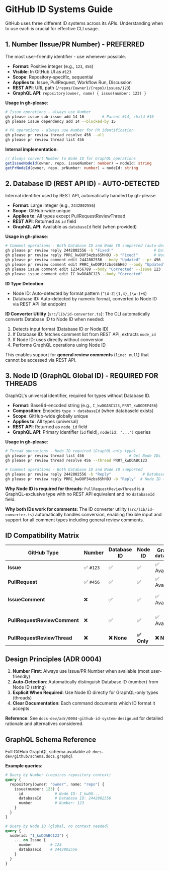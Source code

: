 # GitHub ID Systems Guide

GitHub uses three different ID systems across its APIs. Understanding when to use each is crucial for effective CLI usage.

## 1. Number (Issue/PR Number) - **PREFERRED**

The most user-friendly identifier - use whenever possible.

- **Format**: Positive integer (e.g., `123`, `456`)
- **Visible**: In GitHub UI as `#123`
- **Scope**: Repository-specific, sequential
- **Applies to**: Issue, PullRequest, Workflow Run, Discussion
- **REST API**: URL path (`/repos/{owner}/{repo}/issues/123`)
- **GraphQL API**: `repository(owner, name) { issue(number: 123) }`

**Usage in gh-please**:
```bash
# Issue operations - always use Number
gh please issue sub-issue add 14 16        # Parent #14, child #16
gh please issue dependency add 14 --blocked-by 15

# PR operations - always use Number for PR identification
gh please pr review thread resolve 456 --all
gh please pr review thread list 456
```

**Internal implementation**:
```typescript
// Always convert Number to Node ID for GraphQL operations
getIssueNodeId(owner, repo, issueNumber: number) → nodeId: string
getPrNodeId(owner, repo, prNumber: number) → nodeId: string
```

## 2. Database ID (REST API ID) - **AUTO-DETECTED**

Internal identifier used by REST API, automatically handled by gh-please.

- **Format**: Large integer (e.g., `2442802556`)
- **Scope**: GitHub-wide unique
- **Applies to**: All types except PullRequestReviewThread
- **REST API**: Returned as `id` field
- **GraphQL API**: Available as `databaseId` field (when provided)

**Usage in gh-please**:
```bash
# Comment operations - Both Database ID and Node ID supported (auto-detected)
gh please pr review reply 2442802556 -b "Fixed!"                  # Database ID (numeric)
gh please pr review reply PRRC_kwDOP34zbs6ShH0J -b "Fixed!"       # Node ID (string)
gh please pr review comment edit 2442802556 --body "Updated" --pr 456
gh please pr review comment edit PRRC_kwDOP34zbs6ShH0J --body "Updated"
gh please issue comment edit 123456789 --body "Corrected" --issue 123
gh please issue comment edit IC_kwDOABC123 --body "Corrected"
```

**ID Type Detection**:
- Node ID: Auto-detected by format pattern (`^[A-Z]{1,4}_[\w-]+$`)
- Database ID: Auto-detected by numeric format, converted to Node ID via REST API list endpoint

**ID Converter Utility** (`src/lib/id-converter.ts`):
The CLI automatically converts Database ID to Node ID when needed:
1. Detects input format (Database ID or Node ID)
2. If Database ID: fetches comment list from REST API, extracts `node_id`
3. If Node ID: uses directly without conversion
4. Performs GraphQL operations using Node ID

This enables support for **general review comments** (`line: null`) that cannot be accessed via REST API.

## 3. Node ID (GraphQL Global ID) - **REQUIRED FOR THREADS**

GraphQL's universal identifier, required for types without Database ID.

- **Format**: Base64-encoded string (e.g., `I_kwDOABC123`, `PRRT_kwDODEF456`)
- **Composition**: Encodes `type + databaseId` (when databaseId exists)
- **Scope**: GitHub-wide globally unique
- **Applies to**: All types (universal)
- **REST API**: Returned as `node_id` field
- **GraphQL API**: Primary identifier (`id` field), `node(id: "...")` queries

**Usage in gh-please**:
```bash
# Thread operations - Node ID required (GraphQL-only type)
gh please pr review thread list 456                    # Get Node IDs
gh please pr review thread resolve 456 --thread PRRT_kwDOABC123

# Comment operations - Both Database ID and Node ID supported
gh please pr review reply 2442802556 -b "Reply"              # Database ID
gh please pr review reply PRRC_kwDOP34zbs6ShH0J -b "Reply"  # Node ID (direct)
```

**Why Node ID is required for threads**: `PullRequestReviewThread` is a GraphQL-exclusive type with no REST API equivalent and no `databaseId` field.

**Why both IDs work for comments**: The ID converter utility (`src/lib/id-converter.ts`) automatically handles conversion, enabling flexible input and support for all comment types including general review comments.

## ID Compatibility Matrix

| GitHub Type | Number | Database ID | Node ID | GraphQL `databaseId` | Conversion |
|-------------|--------|-------------|---------|---------------------|------------|
| **Issue** | ✅ `#123` | ✅ | ✅ | ✅ Available | Number ↔ Node ID |
| **PullRequest** | ✅ `#456` | ✅ | ✅ | ✅ Available | Number ↔ Node ID |
| **IssueComment** | ❌ | ✅ | ✅ | ✅ Available | Database ID ↔ Node ID |
| **PullRequestReviewComment** | ❌ | ✅ | ✅ | ✅ Available | Database ID ↔ Node ID |
| **PullRequestReviewThread** | **❌** | **❌ None** | **✅ Only** | **❌ N/A** | **Node ID only** |

## Design Principles (ADR 0004)

1. **Number First**: Always use Issue/PR Number when available (most user-friendly)
2. **Auto-Detection**: Automatically distinguish Database ID (number) from Node ID (string)
3. **Explicit When Required**: Use Node ID directly for GraphQL-only types (threads)
4. **Clear Documentation**: Each command documents which ID format it accepts

**Reference**: See `docs-dev/adr/0004-github-id-system-design.md` for detailed rationale and alternatives considered.

## GraphQL Schema Reference

Full GitHub GraphQL schema available at: `docs-dev/github/schema.docs.graphql`

**Example queries**:
```graphql
# Query by Number (requires repository context)
query {
  repository(owner: "owner", name: "repo") {
    issue(number: 123) {
      id              # Node ID: I_kwDO...
      databaseId      # Database ID: 2442802556
      number          # Number: 123
    }
  }
}

# Query by Node ID (global, no context needed)
query {
  node(id: "I_kwDOABC123") {
    ... on Issue {
      number        # 123
      databaseId    # 2442802556
    }
  }
}
```